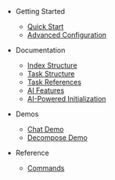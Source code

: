 * Getting Started
  * [Quick Start](quick-start.md)
  * [Advanced Configuration](advanced-configuration.md)

* Documentation
  * [Index Structure](index-structure.md)
  * [Task Structure](task-structure.md)
  * [Task References](references.md)
  * [AI Features](ai-features.md)
  * [AI-Powered Initialization](ai-init.md)

* Demos
  * [Chat Demo](demos/chat-demo.md)
  * [Decompose Demo](demos/decompose-demo.md)

* Reference
  * [Commands](commands.md)
